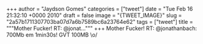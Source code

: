 
+++
author = "Jaydson Gomes"
categories = ["tweet"]
date = "Tue Feb 16 21:32:10 +0000 2010"
draft = false
image = "{TWEET_IMAGE}"
slug = "2a57b1711307703ba07d7a6b7589bc6a23764e62"
tags = ["tweet"]
title = """Mother Fucker! RT: @jonat..."""
+++
Mother Fucker! RT: @jonathanbach: 700Mb em 1min30s! GVT 100MB \o/
